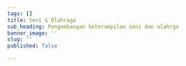 ```yaml
---
tags: []
title: Seni & Olahraga
sub_heading: Pengembangan keterampilan seni dan olahrga
banner_image: ''
slug: ''
published: false

---
```


